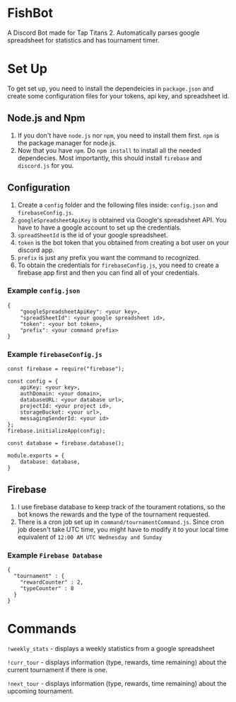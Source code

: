 # FishBot #
A Discord Bot made for Tap Titans 2. Automatically parses google spreadsheet for statistics and has tournament timer.

# Set Up #
To get set up, you need to install the dependeicies in `package.json` and create some configuration files for your tokens, api key, and spreadsheet id.

## Node.js and Npm ##
1. If you don't have `node.js` nor `npm`, you need to install them first. `npm` is the package manager for node.js.
2. Now that you have `npm`. Do `npm install` to install all the needed dependecies. Most importantly, this should install `firebase` and `discord.js` for you.

## Configuration
1. Create a `config` folder and the following files inside: `config.json` and `firebaseConfig.js`. 
2. `googleSpreadsheetApiKey` is obtained via Google's spreadsheet API. You have to have a google account to set up the credentials.
3. `spreadSheetId` is the id of your google spreadsheet.
4. `token` is the bot token that you obtained from creating a bot user on your discord app.
5. `prefix` is just any prefix you want the command to recognized.
6. To obtain the credentials for `firebaseConfig.js`, you need to create a firebase app first and then you can find all of your credentials.

### Example `config.json` ###
```
{
	"googleSpreadsheetApiKey": <your key>,
	"spreadSheetId": <your google spreadsheet id>,
	"token": <your bot token>,
	"prefix": <your command prefix>
}
```

### Example `firebaseConfig.js` ###
```
const firebase = require("firebase");

const config = {
	apiKey: <your key>,
	authDomain: <your domain>,
	databaseURL: <your database url>,
	projectId: <your project id>,
	storageBucket: <your url>,
	messagingSenderId: <your id>
};
firebase.initializeApp(config);

const database = firebase.database();

module.exports = {
	database: database,
}
```

## Firebase ##
1. I use firebase database to keep track of the tourament rotations, so the bot knows the rewards and the type of the tournament requested.
2. There is a cron job set up in `command/tournamentCommand.js`. Since cron job doesn't take UTC time, you might have to modify it to your local time equivalent of `12:00 AM UTC Wednesday and Sunday`

### Example `Firebase Database` ###
```
{
  "tournament" : {
    "rewardCounter" : 2,
    "typeCounter" : 8
  }
}
```

# Commands
`!weekly_stats` - displays a weekly statistics from a google spreadsheet

`!curr_tour` - displays information (type, rewards, time remaining) about the current tournament if there is one.

`!next_tour` - displays information (type, rewards, time remaining) about the upcoming tournament.
